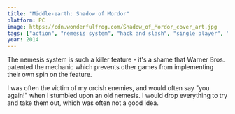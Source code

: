 ```yaml
---
title: "Middle-earth: Shadow of Mordor"
platform: PC
image: https://cdn.wonderfulfrog.com/Shadow_of_Mordor_cover_art.jpg
tags: ["action", "nemesis system", "hack and slash", "single player", "open world"]
year: 2014
---
```


The nemesis system is such a killer feature - it's a shame that Warner Bros. patented the mechanic which prevents other games from implementing their own spin on the feature.

I was often the victim of my orcish enemies, and would often say "you again!" when I stumbled upon an old nemesis. I would drop everything to try and take them out, which was often not a good idea.
